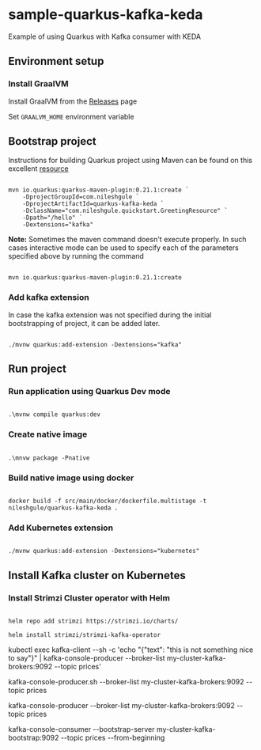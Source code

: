 # sample-quarkus-kafka-keda

Example of using Quarkus with Kafka consumer with KEDA

## Environment setup

### Install GraalVM

Install GraalVM from the [Releases](https://github.com/oracle/graal/releases) page

Set `GRAALVM_HOME` environment variable

## Bootstrap project

Instructions for building Quarkus project using Maven can be found on this excellent [resource](https://quarkus.io/guides/maven-tooling)

```code

mvn io.quarkus:quarkus-maven-plugin:0.21.1:create `
    -DprojectGroupId=com.nileshgule `
    -DprojectArtifactId=quarkus-kafka-keda `
    -DclassName="com.nileshgule.quickstart.GreetingResource" `
    -Dpath="/hello" `
    -Dextensions="kafka"

```

**Note:** Sometimes the maven command doesn't execute properly. In such cases interactive mode can be used to specify each of the parameters specified above by running the command

```code

mvn io.quarkus:quarkus-maven-plugin:0.21.1:create

```

### Add kafka extension

In case the kafka extension was not specified during the initial bootstrapping of project, it can be added later.

```code

./mvnw quarkus:add-extension -Dextensions="kafka"

```

## Run project

### Run application using Quarkus Dev mode

```code

.\mvnw compile quarkus:dev

```

### Create native image

```code

.\mnvw package -Pnative

```

### Build native image using docker

```code

docker build -f src/main/docker/dockerfile.multistage -t nileshgule/quarkus-kafka-keda .

```

### Add Kubernetes extension

```code

./mvnw quarkus:add-extension -Dextensions="kubernetes"

```

## Install Kafka cluster on Kubernetes

### Install Strimzi Cluster operator with Helm

```code

helm repo add strimzi https://strimzi.io/charts/

helm install strimzi/strimzi-kafka-operator

```

kubectl exec kafka-client --sh -c 'echo "{\"text\": \"this is not something nice to say\"}" | kafka-console-producer --broker-list my-cluster-kafka-brokers:9092 --topic prices'

kafka-console-producer.sh --broker-list my-cluster-kafka-brokers:9092 --topic prices

kafka-console-producer --broker-list my-cluster-kafka-brokers:9092 --topic prices

kafka-console-consumer --bootstrap-server my-cluster-kafka-bootstrap:9092 --topic prices --from-beginning
